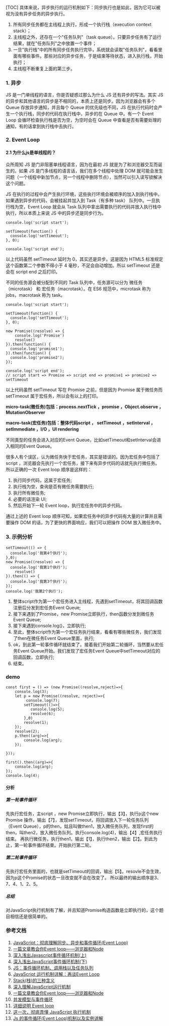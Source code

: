 [TOC]
具体来说，异步执行的运行机制如下：同步执行也是如此，因为它可以被视为没有异步任务的异步执行。

1. 所有同步任务都在主线程上执行，形成一个执行栈（execution context stack）；
2. 主线程之外，还存在一个"任务队列"（task queue）。只要异步任务有了运行结果，就在"任务队列"之中放置一个事件；
3. 一旦"执行栈"中的所有同步任务执行完毕，系统就会读取"任务队列"，看看里面有哪些事件。那些对应的异步任务，于是结束等待状态，进入执行栈，开始执行；
4. 主线程不断重复上面的第三步。

### 1. 异步
JS 是一门单线程的语言，你是否疑惑过那么为什么 JS 还有异步的写法。其实 JS 的异步和其他语言的异步是不相同的，本质上还是同步。因为浏览器会有多个 Queue 存放异步通知，并且每个 Queue 的优先级也不同，JS 在执行代码时会产生一个执行栈，同步的代码在执行栈中，异步的在 Queue 中。有一个 Event Loop 会循环检查执行栈是否为空，为空时会在 Queue 中查看是否有需要处理的通知，有的话拿到执行栈中去执行。

### 2. Event Loop
#### 2.1 为什么js是单线程的？
众所周知 JS 是门非阻塞单线程语言，因为在最初 JS 就是为了和浏览器交互而诞生的。如果 JS 是门多线程的语言话，我们在多个线程中处理 DOM 就可能会发生问题（一个线程中新加节点，另一个线程中删除节点），当然可以引入读写锁解决这个问题。

JS 在执行的过程中会产生执行环境，这些执行环境会被顺序的加入到执行栈中。如果遇到异步的代码，会被挂起并加入到 Task（有多种 task） 队列中。一旦执行栈为空，Event Loop 就会从 Task 队列中拿出需要执行的代码并放入执行栈中执行，所以本质上来说 JS 中的异步还是同步行为。

```
console.log('script start');

setTimeout(function() {
  console.log('setTimeout');
}, 0);

console.log('script end');
```
以上代码虽然 setTimeout 延时为 0，其实还是异步。这是因为 HTML5 标准规定这个函数第二个参数不得小于 4 毫秒，不足会自动增加。所以 setTimeout 还是会在 script end 之后打印。

不同的任务源会被分配到不同的 Task 队列中，任务源可以分为 微任务（microtask） 和 宏任务（macrotask）。在 ES6 规范中，microtask 称为 jobs，macrotask 称为 task。

```
console.log('script start');

setTimeout(function() {
  console.log('setTimeout');
}, 0);

new Promise((resolve) => {
    console.log('Promise')
    resolve()
}).then(function() {
  console.log('promise1');
}).then(function() {
  console.log('promise2');
});

console.log('script end');
// script start => Promise => script end => promise1 => promise2 => setTimeout
```
以上代码虽然 setTimeout 写在 Promise 之前，但是因为 Promise 属于微任务而 setTimeout 属于宏任务，所以会有以上的打印。

**micro-task(微任务)包括：process.nextTick ，promise ，Object.observe ，MutationObserver**

**macro-task(宏任务)包括：整体代码script ， setTimeout ，setInterval ，setImmediate ，I/O ，UI rendering**

不同类型的任务会进入对应的Event Queue，比如setTimeout和setInterval会进入相同的Event Queue。

很多人有个误区，认为微任务快于宏任务，其实是错误的。因为宏任务中包括了script ，浏览器会先执行一个宏任务，接下来有异步代码的话就先执行微任务。
所以正确的一次 Event loop 顺序是这样的：

1. 执行同步代码，这属于宏任务;
2. 执行栈为空，查询是否有微任务需要执行;
3. 执行所有微任务;
4. 必要的话渲染 UI;
5. 然后开始下一轮 Event loop，执行宏任务中的异步代码。

通过上述的  Event loop 顺序可知，如果宏任务中的异步代码有大量的计算并且需要操作 DOM 的话，为了更快的界面响应，我们可以把操作 DOM 放入微任务中。

### 3. 示例分析
```
setTimeout(() => {
  console.log('我第4个执行');
},0);
new Promise((resolve) => {
  console.log('我第1个执行');
    resolve()
}).then(() => {
  console.log('我第3个执行');
});
console.log('我第2个执行');
```
1. 整体script作为第一个宏任务进入主线程，先遇到setTimeout，将其回调函数注册后分发到宏任务Event Queue;
2. 接下来遇到了Promise，new Promise立即执行，then函数分发到微任务Event Queue;
3. 接下来遇到console.log()，立即执行;
4. 至此，整体script作为第一个宏任务执行结束，看看有哪些微任务，我们发现了then在微任务Event Queue里面，执行;
5. ok，到此第一轮事件循环就结束了。接着我们开始第二轮循环，当然要从宏任务Event Queue开始。我们发现了宏任务Event Queue中setTimeout对应的回调函数，立即执行;
6. 结束。

### demo
```
const first = () => (new Promise((resolve,reject)=>{
    console.log(3);
    let p = new Promise((resolve, reject)=>{
         console.log(7);
        setTimeout(()=>{
           console.log(5);
           resolve(6);
        },0)
        resolve(1);
    });
    resolve(2);
    p.then((arg)=>{
        console.log(arg);
    });

}));

first().then((arg)=>{
    console.log(arg);
});
console.log(4);
```
#### 分析
##### 第一轮事件循环
先执行宏任务，主script ，new Promise立即执行，输出【3】，执行p这个new Promise 操作，输出【7】，发现setTimeout，将回调放入下一轮任务队列（Event Queue），p的then，姑且叫做then1，放入微任务队列，发现first的then，叫then2，放入微任务队列。执行console.log(4)，输出【4】,宏任务执行结束。
再执行微任务，执行then1，输出【1】，执行then2，输出【2】。到此为止，第一轮事件循环结束。开始执行第二轮。
##### 第二轮事件循环
先执行宏任务里面的，也就是setTimeout的回调，输出【5】。resovle不会生效，因为p这个Promise的状态一旦改变就不会在改变了。
所以最终的输出顺序是3、7、4、1、2、5。
##### 总结
对JavaScript执行机制有了解，并且知道Promise构造函数是立即执行的，这个题目相信还是很简单的。



### 参考文档
1. [JavaScript：彻底理解同步、异步和事件循环(Event Loop)](https://segmentfault.com/a/1190000004322358)
2. [一篇文章教会你Event loop——浏览器和Node](http://web.jobbole.com/94278/)
3. [深入浅出Javascript事件循环机制(上)](https://zhuanlan.zhihu.com/p/26229293)
4. [深入浅出JavaScript事件循环机制(下)](https://zhuanlan.zhihu.com/p/26238030)
5. [JS：事件循环机制、调用栈以及任务队列](https://blog.csdn.net/qq_31628337/article/details/71056294)
6. [JavaScript 运行机制详解：再谈Event Loop](http://www.ruanyifeng.com/blog/2014/10/event-loop.html)
7. [Stack(栈)的三种含义](http://www.ruanyifeng.com/blog/2013/11/stack.html)
8. [深入理解JavaScript运行机制](https://blog.csdn.net/Amos_liu/article/details/53560434)
9. [一篇文章教会你Event loop——浏览器和Node](http://web.jobbole.com/94278/)
10. [并发模型与事件循环](https://developer.mozilla.org/zh-CN/docs/Web/JavaScript/EventLoop)
11. [详细说明 Event loop](https://juejin.im/post/5aa8a07cf265da238a3022a4#heading-4)
12. [这一次，彻底弄懂 JavaScript 执行机制](https://juejin.im/post/59e85eebf265da430d571f89)
13. [Js 的事件循环(Event Loop)机制以及实例讲解](http://obkoro1.com/2018/06/17/Js-%E7%9A%84%E4%BA%8B%E4%BB%B6%E5%BE%AA%E7%8E%AF-Event-Loop-%E6%9C%BA%E5%88%B6%E4%BB%A5%E5%8F%8A%E5%AE%9E%E4%BE%8B%E8%AE%B2%E8%A7%A3/)
